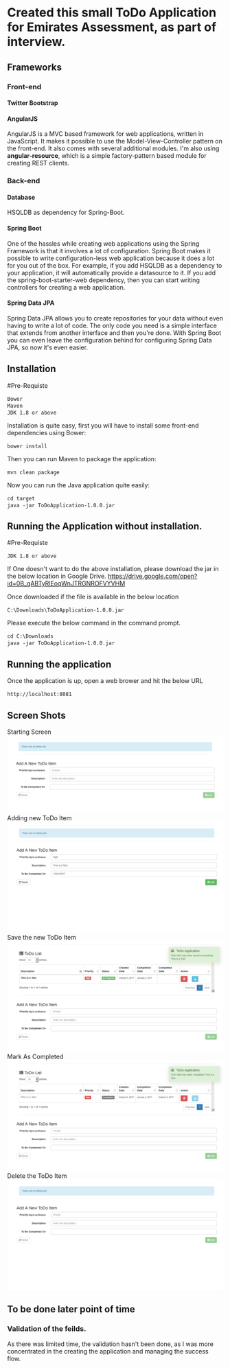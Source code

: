 # Created this small ToDo Application for Emirates Assessment, as part of interview.

## Frameworks

### Front-end

#### Twitter Bootstrap

#### AngularJS
AngularJS is a MVC based framework for web applications, written in JavaScript. It makes it possible to use the Model-View-Controller pattern on the front-end. It also comes with several additional modules. I'm also using **angular-resource**, which is a simple factory-pattern based module for creating REST clients.

### Back-end

#### Database
HSQLDB as dependency for Spring-Boot.

#### Spring Boot
One of the hassles while creating web applications using the Spring Framework is that it involves a lot of configuration. Spring Boot makes it possible to write configuration-less web application because it does a lot for you out of the box.
For example, if you add HSQLDB as a dependency to your application, it will automatically provide a datasource to it.
If you add the spring-boot-starter-web dependency, then you can start writing controllers for creating a web application.


#### Spring Data JPA
Spring Data JPA allows you to create repositories for your data without even having to write a lot of code. The only code you need is a simple interface that extends from another interface and then you're done.
With Spring Boot you can even leave the configuration behind for configuring Spring Data JPA, so now it's even easier.


## Installation

#Pre-Requiste
```
Bower
Maven
JDK 1.8 or above
```

Installation is quite easy, first you will have to install some front-end dependencies using Bower:
```
bower install
```

Then you can run Maven to package the application:
```
mvn clean package
```

Now you can run the Java application quite easily:
```
cd target
java -jar ToDoApplication-1.0.0.jar
```

## Running the Application without installation.

#Pre-Requiste
```
JDK 1.8 or above
```

If One doesn't want to do the above installation, please download the jar in the below location in Google Drive.
https://drive.google.com/open?id=0B_gABTyRlEoqWnJTRGNROFVYVHM

Once downloaded if the file is available in the below location
```
C:\Downloads\ToDoApplication-1.0.0.jar
```
Please execute the below command in the command prompt.

```
cd C:\Downloads
java -jar ToDoApplication-1.0.0.jar
```

## Running the application

Once the application is up, open a web brower and hit the below URL
```
http://localhost:8081
```

## Screen Shots

Starting Screen
![Settings Window](https://github.com/AnupamSinha/ToDoApplication/blob/master/screenshot/ToDo-List-Emirates-Assessment-1.png)
Adding new ToDo Item
![Settings Window](https://github.com/AnupamSinha/ToDoApplication/blob/master/screenshot/ToDo-List-Emirates-Assessment-2.png)
Save the new ToDo Item
![Settings Window](https://github.com/AnupamSinha/ToDoApplication/blob/master/screenshot/ToDo-List-Emirates-Assessment-3.png)
Mark As Completed
![Settings Window](https://github.com/AnupamSinha/ToDoApplication/blob/master/screenshot/ToDo-List-Emirates-Assessment-4.png)
Delete the ToDo Item
![Settings Window](https://github.com/AnupamSinha/ToDoApplication/blob/master/screenshot/ToDo-List-Emirates-Assessment-5.png)

## To be done later point of time
### Validation of the feilds. 
As there was limited time, the validation hasn't been done, as I was more concentrated in the creating the application and managing the success flow.
